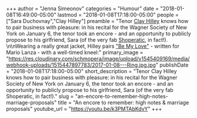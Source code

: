 +++
author = "Jenna Simeonov"
categories = "Humour"
date = "2018-01-08T16:49:00-05:00"
lastmod = "2018-01-08T17:18:00-05:00"
people = ["Sara Duchovnay","Clay Hilley"]
preamble = "Tenor [Clay Hilley](/talking-with-singers-clay-hilley/) knows how to pair business with pleasure: in his recital for the Wagner Society of New York on January 6, the tenor took an encore - and an opportunity to publicly propose to his girlfriend, Sara (of the very fab [Shoperatic](/just-in-time-for-fall-shoperatic/), in fact!). \n\nWearing a really great jacket, Hilley pairs [\"Be My Love\"](/jerry-lewis-opera-faces/) - written for Mario Lanza - with a well-timed kneel:"
primary_image = "https://res.cloudinary.com/schmopera/image/upload/v1545409169/media/webhook-uploads/1515447897783/2017-01-08---Ring.jpg.jpg"
publishDate = "2018-01-08T17:18:00-05:00"
short_description = "Tenor Clay Hilley knows how to pair business with pleasure: in his recital for the Wagner Society of New York on January 6, the tenor took an encore - and an opportunity to publicly propose to his girlfriend, Sara (of the very fab Shoperatic, in fact!)."
slug = "an-encore-to-remember-high-notes-marriage-proposals"
title = "An encore to remember: high notes &amp; marriage proposals"
youtube_url = "https://youtu.be/k3PMTAbKdvY"
+++


